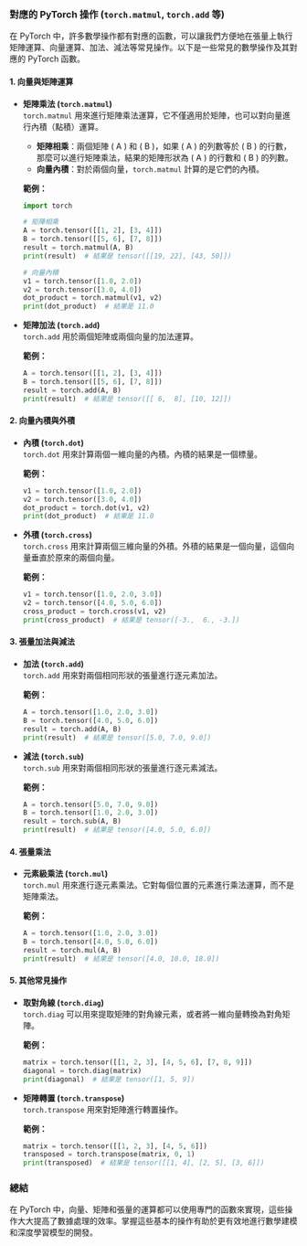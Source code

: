 ### **對應的 PyTorch 操作 (`torch.matmul`, `torch.add` 等)**

在 PyTorch 中，許多數學操作都有對應的函數，可以讓我們方便地在張量上執行矩陣運算、向量運算、加法、減法等常見操作。以下是一些常見的數學操作及其對應的 PyTorch 函數。

#### **1. 向量與矩陣運算**
- **矩陣乘法 (`torch.matmul`)**  
  `torch.matmul` 用來進行矩陣乘法運算，它不僅適用於矩陣，也可以對向量進行內積（點積）運算。

  - **矩陣相乘**：兩個矩陣 \( A \) 和 \( B \)，如果 \( A \) 的列數等於 \( B \) 的行數，那麼可以進行矩陣乘法，結果的矩陣形狀為 \( A \) 的行數和 \( B \) 的列數。
  - **向量內積**：對於兩個向量，`torch.matmul` 計算的是它們的內積。

  **範例：**
  ```python
  import torch

  # 矩陣相乘
  A = torch.tensor([[1, 2], [3, 4]])
  B = torch.tensor([[5, 6], [7, 8]])
  result = torch.matmul(A, B)
  print(result)  # 結果是 tensor([[19, 22], [43, 50]])

  # 向量內積
  v1 = torch.tensor([1.0, 2.0])
  v2 = torch.tensor([3.0, 4.0])
  dot_product = torch.matmul(v1, v2)
  print(dot_product)  # 結果是 11.0
  ```

- **矩陣加法 (`torch.add`)**  
  `torch.add` 用於兩個矩陣或兩個向量的加法運算。

  **範例：**
  ```python
  A = torch.tensor([[1, 2], [3, 4]])
  B = torch.tensor([[5, 6], [7, 8]])
  result = torch.add(A, B)
  print(result)  # 結果是 tensor([[ 6,  8], [10, 12]])
  ```

#### **2. 向量內積與外積**
- **內積 (`torch.dot`)**  
  `torch.dot` 用來計算兩個一維向量的內積。內積的結果是一個標量。

  **範例：**
  ```python
  v1 = torch.tensor([1.0, 2.0])
  v2 = torch.tensor([3.0, 4.0])
  dot_product = torch.dot(v1, v2)
  print(dot_product)  # 結果是 11.0
  ```

- **外積 (`torch.cross`)**  
  `torch.cross` 用來計算兩個三維向量的外積。外積的結果是一個向量，這個向量垂直於原來的兩個向量。

  **範例：**
  ```python
  v1 = torch.tensor([1.0, 2.0, 3.0])
  v2 = torch.tensor([4.0, 5.0, 6.0])
  cross_product = torch.cross(v1, v2)
  print(cross_product)  # 結果是 tensor([-3.,  6., -3.])
  ```

#### **3. 張量加法與減法**
- **加法 (`torch.add`)**  
  `torch.add` 用來對兩個相同形狀的張量進行逐元素加法。

  **範例：**
  ```python
  A = torch.tensor([1.0, 2.0, 3.0])
  B = torch.tensor([4.0, 5.0, 6.0])
  result = torch.add(A, B)
  print(result)  # 結果是 tensor([5.0, 7.0, 9.0])
  ```

- **減法 (`torch.sub`)**  
  `torch.sub` 用來對兩個相同形狀的張量進行逐元素減法。

  **範例：**
  ```python
  A = torch.tensor([5.0, 7.0, 9.0])
  B = torch.tensor([1.0, 2.0, 3.0])
  result = torch.sub(A, B)
  print(result)  # 結果是 tensor([4.0, 5.0, 6.0])
  ```

#### **4. 張量乘法**
- **元素級乘法 (`torch.mul`)**  
  `torch.mul` 用來進行逐元素乘法。它對每個位置的元素進行乘法運算，而不是矩陣乘法。

  **範例：**
  ```python
  A = torch.tensor([1.0, 2.0, 3.0])
  B = torch.tensor([4.0, 5.0, 6.0])
  result = torch.mul(A, B)
  print(result)  # 結果是 tensor([4.0, 10.0, 18.0])
  ```

#### **5. 其他常見操作**
- **取對角線 (`torch.diag`)**  
  `torch.diag` 可以用來提取矩陣的對角線元素，或者將一維向量轉換為對角矩陣。

  **範例：**
  ```python
  matrix = torch.tensor([[1, 2, 3], [4, 5, 6], [7, 8, 9]])
  diagonal = torch.diag(matrix)
  print(diagonal)  # 結果是 tensor([1, 5, 9])
  ```

- **矩陣轉置 (`torch.transpose`)**  
  `torch.transpose` 用來對矩陣進行轉置操作。

  **範例：**
  ```python
  matrix = torch.tensor([[1, 2, 3], [4, 5, 6]])
  transposed = torch.transpose(matrix, 0, 1)
  print(transposed)  # 結果是 tensor([[1, 4], [2, 5], [3, 6]])
  ```

### **總結**
在 PyTorch 中，向量、矩陣和張量的運算都可以使用專門的函數來實現，這些操作大大提高了數據處理的效率。掌握這些基本的操作有助於更有效地進行數學建模和深度學習模型的開發。